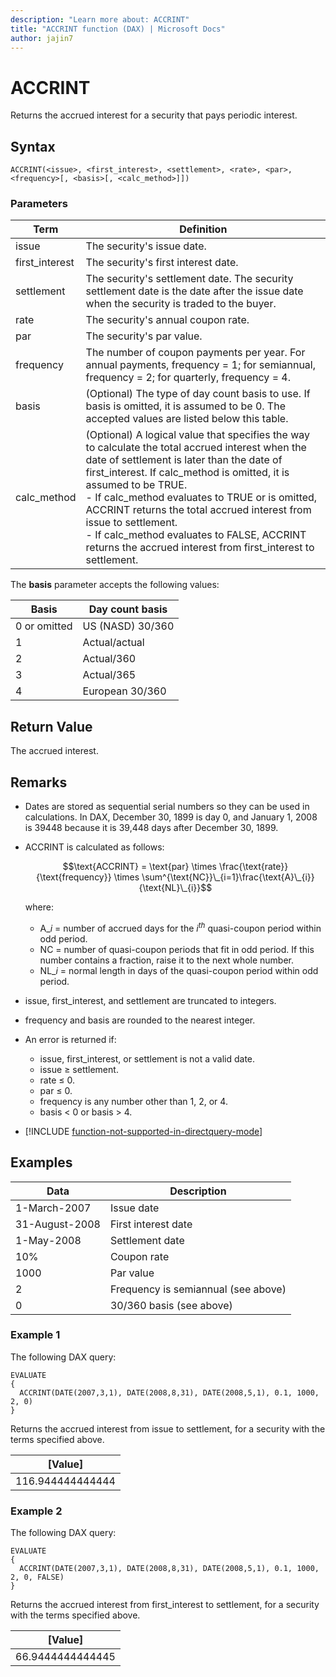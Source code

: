```yaml
---
description: "Learn more about: ACCRINT"
title: "ACCRINT function (DAX) | Microsoft Docs"
author: jajin7
---
```


# ACCRINT

Returns the accrued interest for a security that pays periodic interest.

## Syntax

```dax
ACCRINT(<issue>, <first_interest>, <settlement>, <rate>, <par>, <frequency>[, <basis>[, <calc_method>]])
```

### Parameters

|Term|Definition|  
|--------|--------------|  
|issue|The security's issue date.|  
|first_interest|The security's first interest date.|
|settlement|The security's settlement date. The security settlement date is the date after the issue date when the security is traded to the buyer.|
|rate|The security's annual coupon rate.|
|par|The security's par value.|
|frequency|The number of coupon payments per year. For annual payments, frequency = 1; for semiannual, frequency = 2; for quarterly, frequency = 4.|
|basis|(Optional) The type of day count basis to use. If basis is omitted, it is assumed to be 0. The accepted values are listed below this table.|
|calc_method|(Optional) A logical value that specifies the way to calculate the total accrued interest when the date of settlement is later than the date of first_interest. If calc_method is omitted, it is assumed to be TRUE. <br/> - If calc_method evaluates to TRUE or is omitted, ACCRINT returns the total accrued interest from issue to settlement. <br/> - If calc_method evaluates to FALSE, ACCRINT returns the accrued interest from first_interest to settlement.|

The **basis** parameter accepts the following values:

| **Basis**    | **Day count basis** |
| ------------ | ------------------- |
| 0 or omitted | US (NASD) 30/360    |
| 1            | Actual/actual       |
| 2            | Actual/360          |
| 3            | Actual/365          |
| 4            | European 30/360     |

## Return Value

The accrued interest.

## Remarks

- Dates are stored as sequential serial numbers so they can be used in calculations. In DAX, December 30, 1899 is day 0, and January 1, 2008 is 39448 because it is 39,448 days after December 30, 1899.

- ACCRINT is calculated as follows:

  $$\text{ACCRINT} = \text{par} \times \frac{\text{rate}}{\text{frequency}} \times \sum^{\text{NC}}\_{i=1}\frac{\text{A}\_{i}}{\text{NL}\_{i}}$$

  where:

  - $\text{A}\_{i}$ = number of accrued days for the $i^{th}$ quasi-coupon period within odd period.
  - $\text{NC}$ = number of quasi-coupon periods that fit in odd period. If this number contains a fraction, raise it to the next whole number.
  - $\text{NL}\_{i}$ = normal length in days of the quasi-coupon period within odd period.

- issue, first_interest, and settlement are truncated to integers.

- frequency and basis are rounded to the nearest integer.

- An error is returned if:
  - issue, first_interest, or settlement is not a valid date.
  - issue ≥ settlement.
  - rate ≤ 0.
  - par ≤ 0.
  - frequency is any number other than 1, 2, or 4.
  - basis < 0 or basis > 4.

- [!INCLUDE [function-not-supported-in-directquery-mode](includes/function-not-supported-in-directquery-mode.md)]

## Examples

| **Data**       | **Description**                     |
| -------------- | ----------------------------------- |
| 1-March-2007   | Issue date                          |
| 31-August-2008 | First interest date                 |
| 1-May-2008     | Settlement date                     |
| 10%            | Coupon rate                         |
| 1000           | Par value                           |
| 2              | Frequency is semiannual (see above) |
| 0              | 30/360 basis (see above)            |

### Example 1

The following DAX query:

```dax
EVALUATE
{
  ACCRINT(DATE(2007,3,1), DATE(2008,8,31), DATE(2008,5,1), 0.1, 1000, 2, 0)
}
```

Returns the accrued interest from issue to settlement, for a security with the terms specified above.

| **[Value]**    |
| ---------------- |
| 116.944444444444 |

### Example 2

The following DAX query:

```dax
EVALUATE
{
  ACCRINT(DATE(2007,3,1), DATE(2008,8,31), DATE(2008,5,1), 0.1, 1000, 2, 0, FALSE)
}
```

Returns the accrued interest from first_interest to settlement, for a security with the terms specified above.

| **[Value]**    |
| ---------------- |
| 66.9444444444445 |
